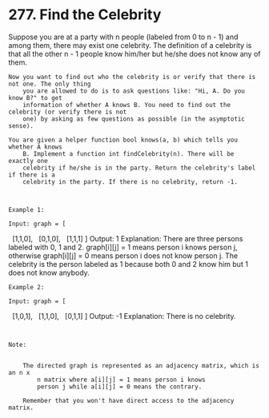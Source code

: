 # 277. Find the Celebrity

Suppose you are at a party with n people (labeled from 0 to n
        - 1) and among them, there may exist one celebrity. The definition of a celebrity is
        that all the other n - 1 people know him/her but he/she does not know any of
        them.

    Now you want to find out who the celebrity is or verify that there is not one. The only thing
        you are allowed to do is to ask questions like: "Hi, A. Do you know B?" to get
        information of whether A knows B. You need to find out the celebrity (or verify there is not
        one) by asking as few questions as possible (in the asymptotic sense).

    You are given a helper function bool knows(a, b) which tells you whether A knows
        B. Implement a function int findCelebrity(n). There will be exactly one
        celebrity if he/she is in the party. Return the celebrity's label if there is a
        celebrity in the party. If there is no celebrity, return -1.

     

    Example 1:
    
    Input: graph = [
  [1,1,0],
  [0,1,0],
  [1,1,1]
]
Output: 1
Explanation: There are three persons labeled with 0, 1 and 2. graph[i][j] = 1 means person i knows person j, otherwise graph[i][j] = 0 means person i does not know person j. The celebrity is the person labeled as 1 because both 0 and 2 know him but 1 does not know anybody.

    Example 2:
    
    Input: graph = [
  [1,0,1],
  [1,1,0],
  [0,1,1]
]
Output: -1
Explanation: There is no celebrity.

     

    Note:

    
        The directed graph is represented as an adjacency matrix, which is an n x
            n matrix where a[i][j] = 1 means person i knows
            person j while a[i][j] = 0 means the contrary.
        
        Remember that you won't have direct access to the adjacency matrix.